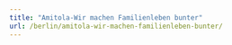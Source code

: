 ```yaml
---
title: "Amitola-Wir machen Familienleben bunter"
url: /berlin/amitola-wir-machen-familienleben-bunter/
---
```

